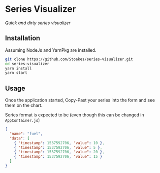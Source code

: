 # Series Visualizer

_Quick and dirty series visualizer_

## Installation

Assuming NodeJs and YarnPkg are installed.

```bash
git clone https://github.com/Stoakes/series-visualizer.git
cd series-visualizer
yarn install
yarn start
```

## Usage

Once the application started, Copy-Past your series into the form and see them on the chart.

Series format is expected to be (even though this can be changed in `AppContainer.js`)

```json
{
  "name": "fuel",
  "data": [
    { "timestamp": 1537592706, "value": 10 },
    { "timestamp": 1537592706, "value": 5 },
    { "timestamp": 1537592706, "value": 20 },
    { "timestamp": 1537592706, "value": 15 }
  ]
}
```
